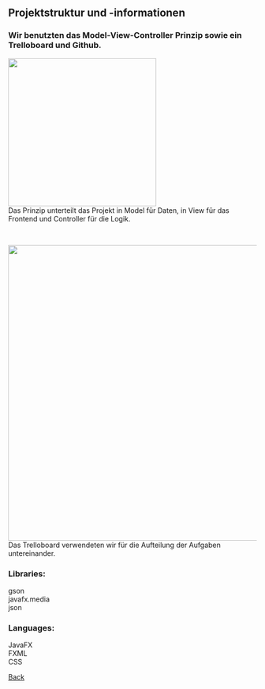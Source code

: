 <h2>Projektstruktur und -informationen</h2>

<h3>Wir benutzten das Model-View-Controller Prinzip sowie ein Trelloboard und Github.</h3>
<p><img src="https://user-images.githubusercontent.com/95427526/199695576-5941d618-55a5-470d-9760-d8954c6ad1c4.png" width="300"><br />
Das Prinzip unterteilt das Projekt in Model für Daten, in View für das Frontend und Controller für die Logik.</p><br />

<p><img src="https://user-images.githubusercontent.com/95427526/199699615-0ad9db19-14c4-4ce8-8be0-e6a961b9415b.png" width="600"><br />
Das Trelloboard verwendeten wir für die Aufteilung der Aufgaben untereinander.</p>


<h3>Libraries:</h3>
gson<br />
javafx.media<br />
json

<h3>Languages:</h3>
JavaFX<br />
FXML<br />
CSS

[Back](index.md)



